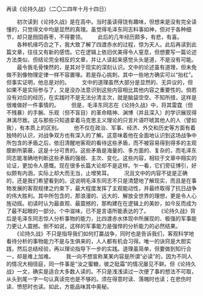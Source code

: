 再读《论持久战》（二〇二四年十月十四日）

　　初次读到《论持久战》是在高中。当时虽读得饶有趣味，但想来是没有完全读懂的，只觉得文中均是显然的真理。虽觉得毛泽东同志料事如神，但对于各种细节，却只是囫囵吞枣，不得要领。
　　此后的几年经历颇多，有悲，有喜。
　　各种机缘巧合之下，我大致了解了四渡赤水的过程，惊为天人。此后再读到此篇文章，往往又有新的感悟。它在逻辑上依旧优美得令人窒息，但想要写一篇论述方法类似、但结论完全相反的文章，并让人读起来感觉头头是道，不是没有可能。
　　最令我毛骨悚然的，是其对于现实的深刻认识。文中的论述虽有道理，但未免做不到像物理定律一样不容置喙。若是存心挑刺，其中一些地方确实可以“抬杠”。但事实证明，他总是对的。
　　文中的道理虽然大部分是显然的、无异议的，但如果不是实际参与了，又是没办法意识到这些内容相比其他内容之重要性的。倘若没有对应的经历，在实践时不是无法分清主次，就是脑袋空空、不知所措，这样是很难做好一件事情的。
　　但是，毛泽东同志在《论持久战》中，将其雷霆（但不残暴）的手腕、乐观（但不盲目）的革命精神、渊博（并且深入）的学识展现得淋漓尽致。这与那些只知道拿着马克思主义理论的只言片语吓唬其他人的人（譬如我），有本质上的区别。
　　他不仅在政治、军事、经济、外交和历史等方面有着独特的认识，对战争双方也有深入的了解。这意味着他在全面地认识到这场战争中所包含的矛盾之后，依旧清醒地客观的看待这些矛盾，而不被容易得到得多的主观臆断所蒙蔽，这是十分可贵的。这些矛盾是海量的、多方面的、复杂的，而毛泽东同志能准确地判断这些矛盾的强弱、主次、变化。这些内容，相较于文章中翔实的论证，更加令人感慨。现在很多长篇大论却不是这样。乍一看，它们旁征博引，好似颇有内涵，实际上却大而无当，止增笑耳。
　　况且文中的内容不徒是正确的，还是我们希望看到的。这说明毛泽东同志不只是清楚地了解现实，而且是在事物发展的客观规律之约束下，最大程度发挥了主观能动性，并最终取得了抗日战争的伟大胜利。其中所包含的，那浪漫的、远大的、解放全世界的理想，更是令人心旌动摇。初读时认为最直观、最震撼的，那构建在在逻辑上的美妙，如今反而成为了最不起眼的一部分。个中滋味，已不是言语所能表达的了。
　　《论持久战》背后是毛泽东同志惊人分析事物的能力，比四渡赤水体现中所展现的、极强的军事能力更让人震撼。倒不如说，这样的军事能力是强悍的分析能力的必然结果。
　　《论持久战》不只是指导我们如何打赢战争，同时也是告诉我们，客观科学地看待分析的事物能力不是与生俱来的，人人都有机会习得。唯一的诀窍是大胆实践，然后总结经验，再以理论指导下一步的实践。道理虽简单，但要做到知行合一，却是难上加难。
　　我一向不想宣称某某内容是所谓“必读”的，因为不同人的情况大相径庭，同一件事是“汝之蜜糖，彼之砒霜”的情况屡见不鲜。但《论持久战》一文，确实是适合大多数人读的。不只是浅浅读过一次便了事的想法不可取，从头到尾一字一句认真读完也是不够的。须在得意时读、落魄时也读；在悲伤时读、愤怒时也读。如此，方能品味其中奥秘。